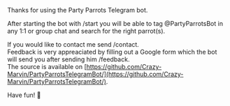 Thanks for using the Party Parrots Telegram bot. 

After starting the bot with /start you will be able to tag @PartyParrotsBot in any 1:1 or group chat and search for the right parrot(s).

If you would like to contact me send /contact.   
Feedback is very appreaciated by filling out a Google form which the bot will send you after sending him /feedback.   
The source is available on [https://github.com/Crazy-Marvin/PartyParrotsTelegramBot/](https://github.com/Crazy-Marvin/PartyParrotsTelegramBot/).  

Have fun!  🥳

